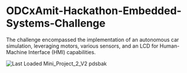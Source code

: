 # ODCxAmit-Hackathon-Embedded-Systems-Challenge
The challenge encompassed the implementation of an autonomous car simulation, leveraging motors, various sensors, and an LCD for Human-Machine Interface (HMI) capabilities.

![Last Loaded Mini_Project_2_V2 pdsbak](https://github.com/Hesham-Hesham/ODCxAmit-Hackathon-Embedded-Systems-Challenge/assets/91581641/137d79d3-cf80-4cf6-817d-c6be55364465)
